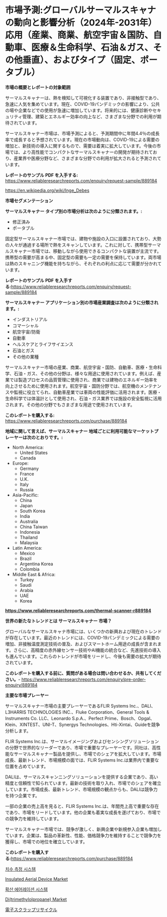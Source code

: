 <p><h1>市場予測:グローバルサーマルスキャナの動向と影響分析（2024年-2031年）応用（産業、商業、航空宇宙＆国防、自動車、医療＆生命科学、石油＆ガス、その他垂直）、およびタイプ（固定、ポータブル）</h1></p><p><strong>市場の概要とレポートの対象範囲</strong></p>
<p><p>サーマルスキャナーは、熱を検知して可視化する装置であり、非接触型であり、急速に人気を集めています。現在、COVID-19パンデミックの影響により、公共の場や企業などでの使用が急速に増加しています。将来的には、健康診断やセキュリティ管理、建築とエネルギー効率の向上など、さまざまな分野での利用が期待されています。</p><p>サーマルスキャナー市場は、市場予測によると、予測期間中に年間4.4％の成長率で成長すると予想されています。現在の市場動向は、COVID-19による需要の増加と、新技術の導入に関するもので、需要は着実に拡大しています。今後の市場では、より高性能でコンパクトなサーマルスキャナーの開発が期待されており、産業界や医療分野など、さまざまな分野での利用が拡大されると予測されています。</p></p>
<p><strong>レポートのサンプル PDF を入手する:</strong> <a href="https://www.reliableresearchreports.com/enquiry/request-sample/889184">https://www.reliableresearchreports.com/enquiry/request-sample/889184</a></p>
<p><a href="https://en.wikipedia.org/wiki/Inge_Debes">https://en.wikipedia.org/wiki/Inge_Debes</a></p>
<p><strong>市場セグメンテーション</strong></p>
<p><strong>サーマルスキャナー タイプ別の市場分析は次のように分類されます。:</strong></p>
<p><ul><li>修正済み</li><li>ポータブル</li></ul></p>
<p><p>固定型サーマルスキャナー市場では、建物や施設の入口に設置されており、大勢の人々が通過する場所で熱をスキャンしています。これに対して、携帯型サーマルスキャナー市場では、移動しながら使用できるコンパクトな装置が主流です。携帯型の需要が高まる中、固定型の需要も一定の需要を保持しています。両市場は熱のスキャニング機能を持ちながら、それぞれの利点に応じて需要が分かれています。</p></p>
<p><strong>レポートのサンプル PDF を入手する:</strong><a href="https://www.reliableresearchreports.com/enquiry/request-sample/889184">https://www.reliableresearchreports.com/enquiry/request-sample/889184</a></p>
<p><strong> サーマルスキャナー アプリケーション別の市場産業調査は次のように分類されます。:</strong></p>
<p><ul><li>インダストリアル</li><li>コマーシャル</li><li>航空宇宙/防衛</li><li>自動車</li><li>ヘルスケアとライフサイエンス</li><li>石油とガス</li><li>その他の業種</li></ul></p>
<p><p>サーマルスキャナー市場の産業、商業、航空宇宙・国防、自動車、医療・生命科学、石油・ガス、その他の分野は、様々な用途に使用されています。例えば、産業では製造プロセスの品質管理に使用され、商業では建物のエネルギー効率を向上させるために使用されます。航空宇宙・国防分野では、航空機のメンテナンスや監視に役立てられ、自動車産業では車両の性能評価に活用されます。医療・生命科学では体温計として使用され、石油・ガス業界では施設の安全監視に活用されます。その他の分野でもさまざまな用途で使用されています。</p></p>
<p><strong>このレポートを購入する:</strong> <a href="https://www.reliableresearchreports.com/purchase/889184">https://www.reliableresearchreports.com/purchase/889184</a></p>
<p><strong>地域に関して言えば、サーマルスキャナー 地域ごとに利用可能なマーケットプレーヤーは次のとおりです。:</strong></p>
<p><ul>
    <li>
        North America:
        <ul>
            <li>United States</li>
            <li>Canada</li>
        </ul>
    </li>
    <li>
        Europe:
        <ul>
            <li>Germany</li>
            <li>France</li>
            <li>U.K.</li>
            <li>Italy</li>
            <li>Russia</li>
        </ul>
    </li>
    <li>
        Asia-Pacific:
        <ul>
            <li>China</li>
            <li>Japan</li>
            <li>South Korea</li>
            <li>India</li>
            <li>Australia</li>
            <li>China Taiwan</li>
            <li>Indonesia</li>
            <li>Thailand</li>
            <li>Malaysia</li>
        </ul>
    </li>
    <li>
        Latin America:
        <ul>
            <li>Mexico</li>
            <li>Brazil</li>
            <li>Argentina Korea</li>
            <li>Colombia</li>
        </ul>
    </li>
    <li>
        Middle East & Africa:
        <ul>
            <li>Turkey</li>
            <li>Saudi</li>
            <li>Arabia</li>
            <li>UAE</li>
            <li>Korea</li>
        </ul>
    </li>
    </ul></p>
<p><strong><a href="https://www.reliableresearchreports.com/thermal-scanner-r889184">https://www.reliableresearchreports.com/thermal-scanner-r889184</a></strong></p>
<p><strong>世界の新たなトレンドとは サーマルスキャナー 市場？</strong></p>
<p><p>グローバルなサーマルスキャナ市場には、いくつかの新興および現在のトレンドが存在しています。最近のトレンドには、COVID-19パンデミックによる需要の増加、非接触温度測定技術の普及、およびスマートホーム用途の成長が含まれます。さらに、高精度の赤外線センサー技術やAI機能の統合など、先進技術の導入も進んでいます。これらのトレンドが市場をリードし、今後も需要の拡大が期待されています。</p></p>
<p><strong>このレポートを購入する前に、質問がある場合は問い合わせるか、共有してください。</strong>- <a href="https://www.reliableresearchreports.com/enquiry/pre-order-enquiry/889184">https://www.reliableresearchreports.com/enquiry/pre-order-enquiry/889184</a></p>
<p><strong>主要な市場プレーヤー</strong></p>
<p><p>サーマルスキャナー市場の主要プレーヤーであるFLIR Systems Inc.、DALI、L3HARRIS TECHNOLOGIES INC.、Fluke Corporation、General Tools & Instruments Co. LLC、Leonardo S.p.A.、Perfect Prime、Bosch、Opgal、Klein、XINTEST、UNI-T、Synergys Technologies、Hti-Xintai、Guideを競争分析します。 </p><p>FLIR Systems Inc.は、サーマルイメージングおよびセンシングソリューションの分野で世界的なリーダーであり、市場で重要なプレーヤーです。同社は、高性能なサーマルスキャナー製品を提供し、市場でのシェアを拡大しています。市場成長、最新トレンド、市場規模の面では、FLIR Systems Inc.は業界内で重要な位置を占めています。</p><p>DALIは、サーマルスキャンニングソリューションを提供する企業であり、高い精度と信頼性で知られています。最新の技術を取り入れ、市場でのシェアを確立しています。市場成長、最新トレンド、市場規模の観点からも、DALIは競争力を持つ企業です。</p><p>一部の企業の売上高を見ると、FLIR Systems Inc.は、年間売上高で重要な存在であり、市場をリードしています。他の企業も着実な成長を遂げており、市場での競争力を維持しています。</p><p>サーマルスキャナー市場では、競争が激しく、新興企業や新規参入企業も増加しています。企業は、製品の革新性、性能、価格競争力を維持することで競争力を獲得し、市場での地位を確立しています。</p></p>
<p><strong>このレポートを購入する:</strong><a href="https://www.reliableresearchreports.com/purchase/889184">https://www.reliableresearchreports.com/purchase/889184</a></p>
<p><p><a href="https://github.com/LuckeyCorbin/Market-Research-Report-List-2/blob/main/836940654570.md">치수 측정 시스템</a></p><p><a href="https://github.com/kaiserrayhan25/Market-Research-Report-List-1/blob/main/insulated-aerial-device-market.md">Insulated Aerial Device Market</a></p><p><a href="https://github.com/shampaakter36/Market-Research-Report-List-2/blob/main/907294554569.md">확산 에어레이션 시스템</a></p><p><a href="https://www.linkedin.com/pulse/ditrimethylolpropane-market-overview-global-trends-future-prospects-miaoe">Di(trimethylolpropane) Market</a></p><p><a href="https://github.com/RandallRunte2023/Market-Research-Report-List-2/blob/main/148595842883.md">電子スクラップリサイクル</a></p></p>